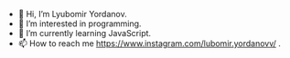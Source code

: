 - 👋 Hi, I’m Lyubomir Yordanov.
- 👀 I’m interested in programming.
- 🌱 I’m currently learning JavaScript.
- 📫 How to reach me https://www.instagram.com/lubomir.yordanovv/ .

<!---
lyubomir08/lyubomir08 is a ✨ special ✨ repository because its `README.md` (this file) appears on your GitHub profile.
You can click the Preview link to take a look at your changes.
--->
